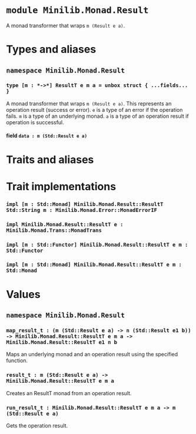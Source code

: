 # `module Minilib.Monad.Result`

A monad transformer that wraps `m (Result e a)`.

# Types and aliases

## `namespace Minilib.Monad.Result`

### `type [m : *->*] ResultT e m a = unbox struct { ...fields... }`

A monad transformer that wraps `m (Result e a)`.
This represents an operation result (success or error).
`e` is a type of an error if the operation fails.
`m` is a type of an underlying monad.
`a` is a type of an operation result if operation is successful.

#### field `data : m (Std::Result e a)`

# Traits and aliases

# Trait implementations

### `impl [m : Std::Monad] Minilib.Monad.Result::ResultT Std::String m : Minilib.Monad.Error::MonadErrorIF`

### `impl Minilib.Monad.Result::ResultT e : Minilib.Monad.Trans::MonadTrans`

### `impl [m : Std::Functor] Minilib.Monad.Result::ResultT e m : Std::Functor`

### `impl [m : Std::Monad] Minilib.Monad.Result::ResultT e m : Std::Monad`

# Values

## `namespace Minilib.Monad.Result`

### `map_result_t : (m (Std::Result e a) -> n (Std::Result e1 b)) -> Minilib.Monad.Result::ResultT e m a -> Minilib.Monad.Result::ResultT e1 n b`

Maps an underlying monad and an operation result using the specified function.

### `result_t : m (Std::Result e a) -> Minilib.Monad.Result::ResultT e m a`

Creates an ResultT monad from an operation result.

### `run_result_t : Minilib.Monad.Result::ResultT e m a -> m (Std::Result e a)`

Gets the operation result.